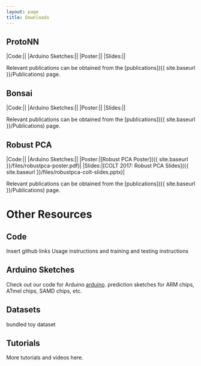 ```yaml
---
layout: page
title: Downloads
---
```

## ProtoNN

|Code:||
|Arduino Sketches:||
|Poster:||
|Slides:||

Relevant publications can be obtained from the [publications]({{ site.baseurl }}/Publications) page.


## Bonsai

|Code:||
|Arduino Sketches:||
|Poster:||
|Slides:||

Relevant publications can be obtained from the [publications]({{ site.baseurl }}/Publications) page.

## Robust PCA


|Code:||
|Arduino Sketches:||
|Poster:|[Robust PCA Poster]({{ site.baseurl }}/files/robustpca-poster.pdf)|
|Slides:|[COLT 2017: Robust PCA Slides]({{ site.baseurl }}/files/robustpca-colt-slides.pptx)|

Relevant publications can be obtained from the [publications]({{ site.baseurl }}/Publications) page.




# Other Resources
## Code

Insert github links
Usage instructions and training and testing instructions 

## Arduino Sketches

Check out our code for Arduino [arduino](http://?).
prediction sketches for ARM chips, ATmel chips, SAMD chips, etc.

## Datasets
bundled  toy dataset

## Tutorials

More tutorials and videos here.
